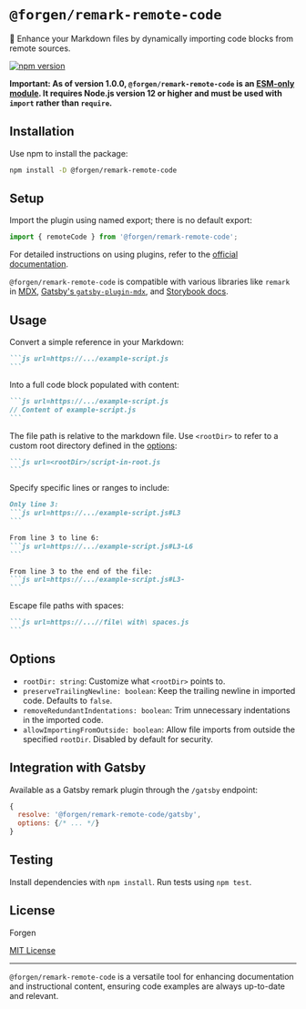 # `@forgen/remark-remote-code`

🔗 Enhance your Markdown files by dynamically importing code blocks from remote sources.

[![npm version](https://badge.fury.io/js/%40forgen%2Fremark-remote-code.svg)](https://badge.fury.io/js/%40forgen%2Fremark-remote-code)

**Important: As of version 1.0.0, `@forgen/remark-remote-code` is an [ESM-only module](https://gist.github.com/sindresorhus/a39789f98801d908bbc7ff3ecc99d99c). It requires Node.js version 12 or higher and must be used with `import` rather than `require`.**

## Installation

Use npm to install the package:

```sh
npm install -D @forgen/remark-remote-code
```

## Setup

Import the plugin using named export; there is no default export:

```js
import { remoteCode } from '@forgen/remark-remote-code';
```

For detailed instructions on using plugins, refer to the [official documentation](https://github.com/remarkjs/remark/blob/master/doc/plugins.md#using-plugins).

`@forgen/remark-remote-code` is compatible with various libraries like `remark` in [MDX](https://mdxjs.com/advanced/plugins#using-remark-and-rehype-plugins), [Gatsby's `gatsby-plugin-mdx`](https://www.gatsbyjs.org/docs/mdx/plugins/#remark-plugins), and [Storybook docs](https://github.com/storybookjs/storybook/tree/master/addons/docs#manual-configuration).

## Usage

Convert a simple reference in your Markdown:

````md
```js url=https://.../example-script.js
```
````

Into a full code block populated with content:

````md
```js url=https://.../example-script.js
// Content of example-script.js
```
````

The file path is relative to the markdown file. Use `<rootDir>` to refer to a custom root directory defined in the [options](#options):

````md
```js url=<rootDir>/script-in-root.js
```
````

Specify specific lines or ranges to include:

````md
Only line 3:
```js url=https://.../example-script.js#L3
```

From line 3 to line 6:
```js url=https://.../example-script.js#L3-L6
```

From line 3 to the end of the file:
```js url=https://.../example-script.js#L3-
```
````

Escape file paths with spaces:

````md
```js url=https://...//file\ with\ spaces.js
```
````

## Options

- `rootDir: string`: Customize what `<rootDir>` points to.
- `preserveTrailingNewline: boolean`: Keep the trailing newline in imported code. Defaults to `false`.
- `removeRedundantIndentations: boolean`: Trim unnecessary indentations in the imported code.
- `allowImportingFromOutside: boolean`: Allow file imports from outside the specified `rootDir`. Disabled by default for security.

## Integration with Gatsby

Available as a Gatsby remark plugin through the `/gatsby` endpoint:

```js
{
  resolve: '@forgen/remark-remote-code/gatsby',
  options: {/* ... */}
}
```

## Testing

Install dependencies with `npm install`. Run tests using `npm test`.

## License

Forgen

[MIT License](LICENSE)

---

`@forgen/remark-remote-code` is a versatile tool for enhancing documentation and instructional content, ensuring code examples are always up-to-date and relevant.
